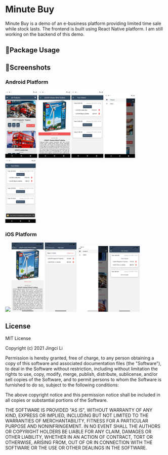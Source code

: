 # Minute Buy

Minute Buy is a demo of an e-business platform providing limited time sale while stock lasts. The frontend is built using React Native platform. I am still working on the backend of this demo.


## 📝Package Usage


## 🎈Screenshots

### Android Platform

<img src="screenshots/android/main.png" width="20%">&#160;<img src="screenshots/android/detail.png" width="20%">&#160;<img src="screenshots/android/cart.png" width="20%">&#160;<img src="screenshots/android/drawer.png" width="19%">&#160;<img src="screenshots/android/order.png" width="19%">

### iOS Platform

<img src="screenshots/ios/main.PNG" width="20%">&#160;<img src="screenshots/ios/detail.PNG" width="20%">&#160;<img src="screenshots/ios/cart.PNG" width="20%">&#160;<img src="screenshots/ios/drawer.PNG" width="19%">&#160;<img src="screenshots/ios/order.PNG" width="19%">

## License

MIT License

Copyright (c) 2021 Jingci Li

Permission is hereby granted, free of charge, to any person obtaining a copy
of this software and associated documentation files (the "Software"), to deal
in the Software without restriction, including without limitation the rights
to use, copy, modify, merge, publish, distribute, sublicense, and/or sell
copies of the Software, and to permit persons to whom the Software is
furnished to do so, subject to the following conditions:

The above copyright notice and this permission notice shall be included in all
copies or substantial portions of the Software.

THE SOFTWARE IS PROVIDED "AS IS", WITHOUT WARRANTY OF ANY KIND, EXPRESS OR
IMPLIED, INCLUDING BUT NOT LIMITED TO THE WARRANTIES OF MERCHANTABILITY,
FITNESS FOR A PARTICULAR PURPOSE AND NONINFRINGEMENT. IN NO EVENT SHALL THE
AUTHORS OR COPYRIGHT HOLDERS BE LIABLE FOR ANY CLAIM, DAMAGES OR OTHER
LIABILITY, WHETHER IN AN ACTION OF CONTRACT, TORT OR OTHERWISE, ARISING FROM,
OUT OF OR IN CONNECTION WITH THE SOFTWARE OR THE USE OR OTHER DEALINGS IN THE
SOFTWARE.
